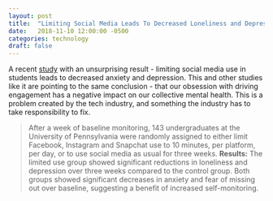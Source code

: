 ```yaml
---
layout: post
title:  "Limiting Social Media Leads To Decreased Loneliness and Depression"
date:   2018-11-10 12:00:00 -0500
categories: technology
draft: false
---
```


A recent [study](https://guilfordjournals.com/doi/10.1521/jscp.2018.37.10.751) with an unsurprising result - limiting social media use in students leads to decreased anxiety and depression. This and other studies like it are pointing to the same conclusion - that our obsession with driving engagement has a negative impact on our collective mental health. This is a problem created by the tech industry, and something the industry has to take responsibility to fix. 

> After a week of baseline monitoring, 143 undergraduates at the University of Pennsylvania were randomly assigned to either limit Facebook, Instagram and Snapchat use to 10 minutes, per platform, per day, or to use social media as usual for three weeks. **Results:** The limited use group showed significant reductions in loneliness and depression over three weeks compared to the control group. Both groups showed significant decreases in anxiety and fear of missing out over baseline, suggesting a benefit of increased self-monitoring. 